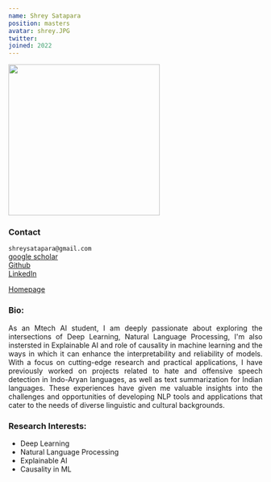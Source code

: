 ```yaml
---
name: Shrey Satapara
position: masters
avatar: shrey.JPG
twitter:
joined: 2022
---
```


<img width="300" src="{{site.baseurl}}/images/people/{{page.avatar}}" data-action="zoom">

### Contact

<i class="fa fa-envelope-o"></i> `shreysatapara@gmail.com`<br>
<i class="fa fa-bar-chart"></i>[google scholar](https://scholar.google.com/citations?hl=en&user=4BW7Q0gAAAAJ)<br>
<a href="https://github.com/ShreySatapara" target=_blank><i class="fa fa-github"></i> Github</a><br>
<a href="https://linkedin.com/in/shreysatapara" target=_blank><i class="fa fa-linkedin"></i> LinkedIn</a> <br>

[Homepage](https://shreysatapara.github.io)

### Bio:
<p style="text-align: justify">
As an Mtech AI student, I am deeply passionate about exploring the intersections of Deep Learning, Natural Language Processing, I'm also instersted in Explainable AI and role of causality in machine learning and the ways in which it can enhance the interpretability and reliability of models. With a focus on cutting-edge research and practical applications, I have previously worked on projects related to hate and offensive speech detection in Indo-Aryan languages, as well as text summarization for Indian languages. These experiences have given me valuable insights into the challenges and opportunities of developing NLP tools and applications that cater to the needs of diverse linguistic and cultural backgrounds.
</p>

### Research Interests:
- Deep Learning
- Natural Language Processing
- Explainable AI
- Causality in ML
